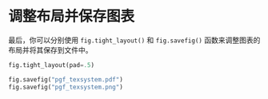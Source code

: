 # 调整布局并保存图表

最后，你可以分别使用 `fig.tight_layout()` 和 `fig.savefig()` 函数来调整图表的布局并将其保存到文件中。

```python
fig.tight_layout(pad=.5)

fig.savefig("pgf_texsystem.pdf")
fig.savefig("pgf_texsystem.png")
```
